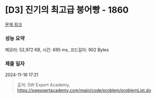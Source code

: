 # [D3] 진기의 최고급 붕어빵 - 1860 

[문제 링크](https://swexpertacademy.com/main/code/problem/problemDetail.do?contestProbId=AV5LsaaqDzYDFAXc) 

### 성능 요약

메모리: 52,972 KB, 시간: 695 ms, 코드길이: 902 Bytes

### 제출 일자

2024-11-16 17:21



> 출처: SW Expert Academy, https://swexpertacademy.com/main/code/problem/problemList.do